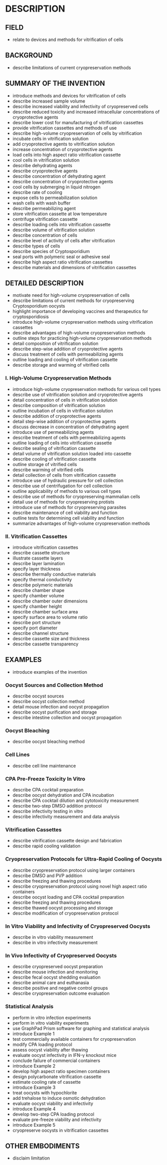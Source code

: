 # DESCRIPTION

## FIELD

- relate to devices and methods for vitrification of cells

## BACKGROUND

- describe limitations of current cryopreservation methods

## SUMMARY OF THE INVENTION

- introduce methods and devices for vitrification of cells
- describe increased sample volume
- describe increased viability and infectivity of cryopreserved cells
- describe reduced toxicity and increased intracellular concentrations of cryoprotective agents
- describe lower cost for manufacturing of vitrification cassettes
- provide vitrification cassettes and methods of use
- describe high-volume cryopreservation of cells by vitrification
- incubate cells in vitrification solution
- add cryoprotective agents to vitrification solution
- increase concentration of cryoprotective agents
- load cells into high aspect ratio vitrification cassette
- cool cells in vitrification solution
- describe dehydrating agents
- describe cryoprotective agents
- describe concentration of dehydrating agent
- describe concentration of cryoprotective agents
- cool cells by submerging in liquid nitrogen
- describe rate of cooling
- expose cells to permeabilization solution
- wash cells with wash buffer
- describe permeabilizing agent
- store vitrification cassette at low temperature
- centrifuge vitrification cassette
- describe loading cells into vitrification cassette
- describe volume of vitrification solution
- describe concentration of cells
- describe level of activity of cells after vitrification
- describe types of cells
- describe species of Cryptosporidium
- seal ports with polymeric seal or adhesive seal
- describe high aspect ratio vitrification cassettes
- describe materials and dimensions of vitrification cassettes

## DETAILED DESCRIPTION

- motivate need for high-volume cryopreservation of cells
- describe limitations of current methods for cryopreserving Cryptosporidium oocysts
- highlight importance of developing vaccines and therapeutics for cryptosporidiosis
- introduce high-volume cryopreservation methods using vitrification cassettes
- describe advantages of high-volume cryopreservation methods
- outline steps for practicing high-volume cryopreservation methods
- detail composition of vitrification solution
- describe step-wise addition of cryoprotective agents
- discuss treatment of cells with permeabilizing agents
- outline loading and cooling of vitrification cassette
- describe storage and warming of vitrified cells

### I. High-Volume Cryopreservation Methods

- introduce high-volume cryopreservation methods for various cell types
- describe use of vitrification solution and cryoprotective agents
- detail concentration of cells in vitrification solution
- describe composition of vitrification solution
- outline incubation of cells in vitrification solution
- describe addition of cryoprotective agents
- detail step-wise addition of cryoprotective agents
- discuss decrease in concentration of dehydrating agent
- introduce use of permeabilizing agents
- describe treatment of cells with permeabilizing agents
- outline loading of cells into vitrification cassette
- describe sealing of vitrification cassette
- detail volume of vitrification solution loaded into cassette
- describe cooling of vitrification cassette
- outline storage of vitrified cells
- describe warming of vitrified cells
- detail collection of cells from vitrification cassette
- introduce use of hydraulic pressure for cell collection
- describe use of centrifugation for cell collection
- outline applicability of methods to various cell types
- describe use of methods for cryopreserving mammalian cells
- detail use of methods for cryopreserving protists
- introduce use of methods for cryopreserving parasites
- describe maintenance of cell viability and function
- outline tests for determining cell viability and function
- summarize advantages of high-volume cryopreservation methods

### II. Vitrification Cassettes

- introduce vitrification cassettes
- describe cassette structure
- illustrate cassette layers
- describe layer lamination
- specify layer thickness
- describe thermally conductive materials
- specify thermal conductivity
- describe polymeric materials
- describe chamber shape
- specify chamber volume
- describe chamber outer dimensions
- specify chamber height
- describe chamber surface area
- specify surface area to volume ratio
- describe port structure
- specify port diameter
- describe channel structure
- describe cassette size and thickness
- describe cassette transparency

## EXAMPLES

- introduce examples of the invention

### Oocyst Sources and Collection Method

- describe oocyst sources
- describe oocyst collection method
- detail mouse infection and oocyst propagation
- describe oocyst purification and storage
- describe intestine collection and oocyst propagation

### Oocyst Bleaching

- describe oocyst bleaching method

### Cell Lines

- describe cell line maintenance

### CPA Pre-Freeze Toxicity In Vitro

- describe CPA cocktail preparation
- describe oocyst dehydration and CPA incubation
- describe CPA cocktail dilution and cytotoxicity measurement
- describe two-step DMSO addition protocol
- describe infectivity testing in vitro
- describe infectivity measurement and data analysis

### Vitrification Cassettes

- describe vitrification cassette design and fabrication
- describe rapid cooling validation

### Cryopreservation Protocols for Ultra-Rapid Cooling of Oocysts

- describe cryopreservation protocol using larger containers
- describe DMSO and PVP addition
- describe freezing and thawing procedures
- describe cryopreservation protocol using novel high aspect ratio containers
- describe oocyst loading and CPA cocktail preparation
- describe freezing and thawing procedures
- describe thawed oocyst processing and storage
- describe modification of cryopreservation protocol

### In Vitro Viability and Infectivity of Cryopreserved Oocysts

- describe in vitro viability measurement
- describe in vitro infectivity measurement

### In Vivo Infectivity of Cryopreserved Oocysts

- describe cryopreserved oocyst preparation
- describe mouse infection and monitoring
- describe fecal oocyst shedding evaluation
- describe animal care and euthanasia
- describe positive and negative control groups
- describe cryopreservation outcome evaluation

### Statistical Analysis

- perform in vitro infection experiments
- perform in vitro viability experiments
- use GraphPad Prism software for graphing and statistical analysis
- introduce Example 1
- test commercially available containers for cryopreservation
- modify CPA loading protocol
- assess oocyst viability after thawing
- evaluate oocyst infectivity in IFN-γ knockout mice
- conclude failure of commercial containers
- introduce Example 2
- develop high aspect ratio specimen containers
- design polycarbonate vitrification cassette
- estimate cooling rate of cassette
- introduce Example 3
- treat oocysts with hypochlorite
- add trehalose to induce osmotic dehydration
- evaluate oocyst viability and infectivity
- introduce Example 4
- develop two-step CPA loading protocol
- evaluate pre-freeze viability and infectivity
- introduce Example 5
- cryopreserve oocysts in vitrification cassettes

## OTHER EMBODIMENTS

- disclaim limitation

